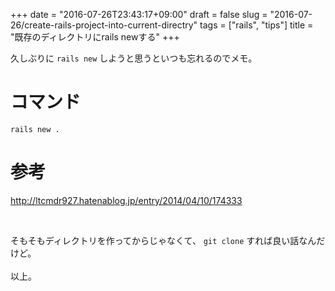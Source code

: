 +++
date = "2016-07-26T23:43:17+09:00"
draft = false
slug = "2016-07-26/create-rails-project-into-current-directry"
tags = ["rails", "tips"]
title = "既存のディレクトリにrails newする"
+++

久しぶりに ` rails new ` しようと思うといつも忘れるのでメモ。<br>

# コマンド

` rails new . `

# 参考

http://ltcmdr927.hatenablog.jp/entry/2014/04/10/174333

<br>

そもそもディレクトリを作ってからじゃなくて、 ` git clone ` すれば良い話なんだけど。<br>
<br>
以上。
